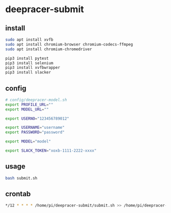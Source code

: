 # deepracer-submit

## install

```bash
sudo apt install xvfb
sudo apt install chromium-browser chromium-codecs-ffmpeg
sudo apt install chromium-chromedriver

pip3 install pytest
pip3 install selenium
pip3 install xvfbwrapper
pip3 install slacker
```

## config

```bash
# config/deepracer-model.sh
export PROFILE_URL=""
export MODEL_URL=""

export USERNO="123456789012"

export USERNAME="username"
export PASSWORD="password"

export MODEL="model"

export SLACK_TOKEN="xoxb-1111-2222-xxxx"
```

## usage

```bash
bash submit.sh
```

## crontab

```bash
*/12 * * * * /home/pi/deepracer-submit/submit.sh >> /home/pi/deepracer-submit.log 2>&1
```
